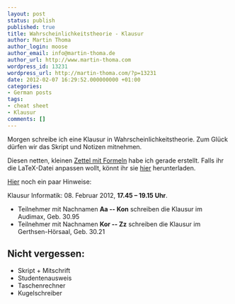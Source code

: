 ```yaml
---
layout: post
status: publish
published: true
title: Wahrscheinlichkeitstheorie - Klausur
author: Martin Thoma
author_login: moose
author_email: info@martin-thoma.de
author_url: http://www.martin-thoma.com
wordpress_id: 13231
wordpress_url: http://martin-thoma.com/?p=13231
date: 2012-02-07 16:29:52.000000000 +01:00
categories:
- German posts
tags:
- cheat sheet
- Klausur
comments: []
---
```

Morgen schreibe ich eine Klausur in Wahrscheinlichkeitstheorie. Zum Gl&uuml;ck d&uuml;rfen wir das Skript und Notizen mitnehmen. 

Diesen netten, kleinen <a href='http://martin-thoma.com/wp-content/uploads/2012/02/wt-cheat-sheet.pdf'>Zettel mit Formeln</a> habe ich gerade erstellt. Falls ihr die LaTeX-Datei anpassen wollt, k&ouml;nnt ihr sie <a href='http://martin-thoma.com/wp-content/uploads/2012/02/wt-cheat-sheet.zip'>hier</a> herunterladen.

<a href="http://www.math.kit.edu/stoch/lehre/wtinf2011w">Hier</a> noch ein paar Hinweise:

Klausur Informatik: 08. Februar 2012, <strong>17.45 &ndash; 19.15 Uhr</strong>. 
<ul>
  <li>Teilnehmer mit Nachnamen <strong>Aa -- Kon</strong> schreiben die Klausur im Audimax, Geb. 30.95 </li>
  <li>Teilnehmer mit Nachnamen <strong>Kor -- Zz</strong> schreiben die Klausur im Gerthsen-H&ouml;rsaal, Geb. 30.21 </li>
</ul>

<h2>Nicht vergessen:</h2>
<ul>
  <li>Skript + Mitschrift</li>
  <li>Studentenausweis</li>
  <li>Taschenrechner</li>
  <li>Kugelschreiber</li>
</ul>

